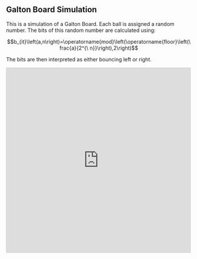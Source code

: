 
## Galton Board Simulation

<!-- META A Galton Board simulated in desmos META -->

This is a simulation of a Galton Board. Each ball is assigned a random number. The bits of this random number are calculated using:

$$b_{it}\left(a,n\right)=\operatorname{mod}\left(\operatorname{floor}\left(\frac{a}{2^{\ n}}\right),2\right)$$

The bits are then interpreted as either bouncing left or right. 

<iframe src="https://www.desmos.com/calculator/ws5528eeqs?embed" width="500" height="500" style="border: 1px solid #ccc" frameborder=0></iframe>






<!-- LAST EDITED 1700444242 LAST EDITED-->